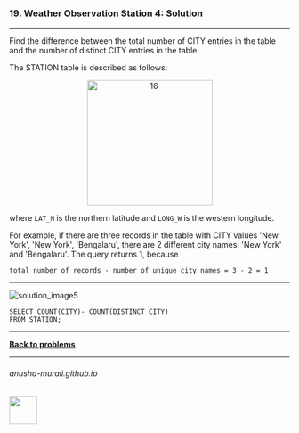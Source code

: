 ### 19. Weather Observation Station 4: Solution

---
Find the difference between the total number of CITY entries in the table and the number of distinct CITY entries in the table.

The STATION table is described as follows:

<p align="center">
<img width="225" alt="16" src="https://github.com/user-attachments/assets/32081b67-bab3-4d54-9780-cbf8cc7abee7" />
</p>

where `LAT_N` is the northern latitude and `LONG_W` is the western longitude.

For example, if there are three records in the table with CITY values 'New York', 'New York', 'Bengalaru', there are 2 different city names: 'New York' and 'Bengalaru'. The query returns 1, because

`total number of records - number of unique city names = 3 - 2 = 1`


---
![solution_image5](https://github.com/user-attachments/assets/82f796e0-28cb-4ef0-bcdc-1a701ce7db53)

```
SELECT COUNT(CITY)- COUNT(DISTINCT CITY)
FROM STATION;
```

---

**[Back to problems](./problems.md)**

* * *
###### anusha-murali.github.io

<img src="https://github.com/anusha-murali/anusha-murali.github.io/assets/111596338/639243aa-2857-4595-a65a-7852762bb002" width="50" height="50"/>

